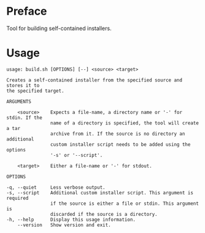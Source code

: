 # Preface

Tool for building self-contained installers.

# Usage

    usage: build.sh [OPTIONS] [--] <source> <target>
    
    Creates a self-contained installer from the specified source and stores it to
    the specified target.

    ARGUMENTS

        <source>    Expects a file-name, a directory name or '-' for stdin. If the
                    name of a directory is specified, the tool will create a tar 
                    archive from it. If the source is no directory an additional
                    custom installer script needs to be added using the options
                    '-s' or '--script'.

        <target>    Either a file-name or '-' for stdout.

    OPTIONS

    -q, --quiet     Less verbose output.
    -s, --script    Additional custom installer script. This argument is required
                    if the source is either a file or stdin. This argument is 
                    discarded if the source is a directory.
    -h, --help      Display this usage information.
        --version   Show version and exit.

